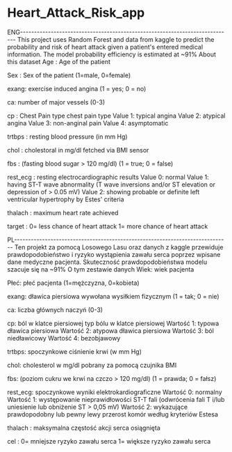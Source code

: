 # Heart_Attack_Risk_app
ENG----------------------------------------------------------------------------
This project uses Random Forest and data from kaggle to predict the probability and risk of heart attack given a patient's entered medical information.
The model probability efficiency is estimated at ~91%
    About this dataset
Age : Age of the patient

Sex : Sex of the patient (1=male, 0=female)

exang: exercise induced angina (1 = yes; 0 = no)

ca: number of major vessels (0-3)

cp : Chest Pain type chest pain type
  Value 1: typical angina
  Value 2: atypical angina
  Value 3: non-anginal pain
  Value 4: asymptomatic
  
trtbps : resting blood pressure (in mm Hg)

chol : cholestoral in mg/dl fetched via BMI sensor

fbs : (fasting blood sugar > 120 mg/dl) (1 = true; 0 = false)

rest_ecg : resting electrocardiographic results
  Value 0: normal
  Value 1: having ST-T wave abnormality (T wave inversions and/or ST elevation or depression of > 0.05 mV)
  Value 2: showing probable or definite left ventricular hypertrophy by Estes' criteria
  
thalach : maximum heart rate achieved

target : 0= less chance of heart attack 1= more chance of heart attack

PL-----------------------------------------------------------------------------
Ten projekt za pomocą Losowego Lasu oraz danych z kaggle przewiduje prawdopodobieństwo i ryzyko wystąpienia zawału serca poprzez wpisane dane medyczne pacjenta.
Skuteczność prawdopodobieństwa modelu szacuje się na ~91%
  O tym zestawie danych
Wiek: wiek pacjenta

Płeć: płeć pacjenta (1=mężczyzna, 0=kobieta)

exang: dławica piersiowa wywołana wysiłkiem fizycznym (1 = tak; 0 = nie)

ca: liczba głównych naczyń (0-3)

cp: ból w klatce piersiowej typ bólu w klatce piersiowej
Wartość 1: typowa dławica piersiowa
Wartość 2: atypowa dławica piersiowa
Wartość 3: ból niedławicowy
Wartość 4: bezobjawowy

trtbps: spoczynkowe ciśnienie krwi (w mm Hg)

chol: cholesterol w mg/dl pobrany za pomocą czujnika BMI

fbs: (poziom cukru we krwi na czczo > 120 mg/dl) (1 = prawda; 0 = fałsz)

rest_ecg: spoczynkowe wyniki elektrokardiograficzne
Wartość 0: normalny
Wartość 1: występowanie nieprawidłowości ST-T fali (odwrócenia fali T i/lub uniesienie lub obniżenie ST > 0,05 mV)
Wartość 2: wykazujące prawdopodobny lub pewny lewy przerost komór według kryteriów Estesa

thalach : maksymalna częstość akcji serca osiągnięta

cel : 0= mniejsze ryzyko zawału serca 1= większe ryzyko zawału serca
